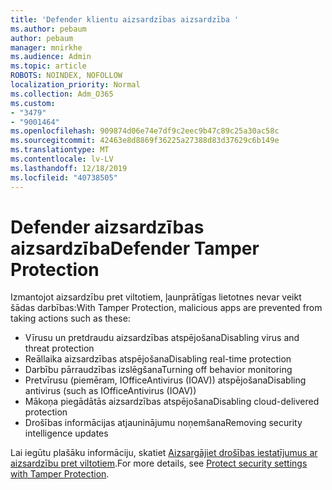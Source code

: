 ```yaml
---
title: 'Defender klientu aizsardzības aizsardzība '
ms.author: pebaum
author: pebaum
manager: mnirkhe
ms.audience: Admin
ms.topic: article
ROBOTS: NOINDEX, NOFOLLOW
localization_priority: Normal
ms.collection: Adm_O365
ms.custom:
- "3479"
- "9001464"
ms.openlocfilehash: 909874d06e74e7df9c2eec9b47c89c25a30ac58c
ms.sourcegitcommit: 42463e8d8869f36225a27388d83d37629c6b149e
ms.translationtype: MT
ms.contentlocale: lv-LV
ms.lasthandoff: 12/18/2019
ms.locfileid: "40738505"
---
```

# <a name="defender-tamper-protection"></a><span data-ttu-id="db31f-102">Defender aizsardzības aizsardzība</span><span class="sxs-lookup"><span data-stu-id="db31f-102">Defender Tamper Protection</span></span> 

<span data-ttu-id="db31f-103">Izmantojot aizsardzību pret viltotiem, ļaunprātīgas lietotnes nevar veikt šādas darbības:</span><span class="sxs-lookup"><span data-stu-id="db31f-103">With Tamper Protection, malicious apps are prevented from taking actions such as these:</span></span>

- <span data-ttu-id="db31f-104">Vīrusu un pretdraudu aizsardzības atspējošana</span><span class="sxs-lookup"><span data-stu-id="db31f-104">Disabling virus and threat protection</span></span>
- <span data-ttu-id="db31f-105">Reāllaika aizsardzības atspējošana</span><span class="sxs-lookup"><span data-stu-id="db31f-105">Disabling real-time protection</span></span>
- <span data-ttu-id="db31f-106">Darbību pārraudzības izslēgšana</span><span class="sxs-lookup"><span data-stu-id="db31f-106">Turning off behavior monitoring</span></span>
- <span data-ttu-id="db31f-107">Pretvīrusu (piemēram, IOfficeAntivirus (IOAV)) atspējošana</span><span class="sxs-lookup"><span data-stu-id="db31f-107">Disabling antivirus (such as IOfficeAntivirus (IOAV))</span></span>
- <span data-ttu-id="db31f-108">Mākoņa piegādātās aizsardzības atspējošana</span><span class="sxs-lookup"><span data-stu-id="db31f-108">Disabling cloud-delivered protection</span></span>
- <span data-ttu-id="db31f-109">Drošības informācijas atjauninājumu noņemšana</span><span class="sxs-lookup"><span data-stu-id="db31f-109">Removing security intelligence updates</span></span>

<span data-ttu-id="db31f-110">Lai iegūtu plašāku informāciju, skatiet [Aizsargājiet drošības iestatījumus ar aizsardzību pret viltotiem](https://docs.microsoft.com/windows/security/threat-protection/windows-defender-antivirus/prevent-changes-to-security-settings-with-tamper-protection).</span><span class="sxs-lookup"><span data-stu-id="db31f-110">For more details, see [Protect security settings with Tamper Protection](https://docs.microsoft.com/windows/security/threat-protection/windows-defender-antivirus/prevent-changes-to-security-settings-with-tamper-protection).</span></span>